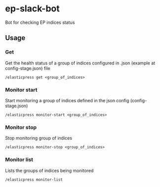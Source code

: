 # ep-slack-bot
Bot for checking EP indices status

## Usage

### Get
Get the health status of a group of indices configured in .json (example at config-stage.json) file

```
/elasticpress get <group_of_indices>
```

### Monitor start
Start monitoring a group of indices defined in the json config (config-stage.json)

```
/elasticpress monitor-start <group_of_indices>
```

### Monitor stop
Stop monitoring group of indices

```
/elasticpress monitor-stop <group_of_indices>
```

### Monitor list
Lists the groups of indices being monitored

```
/elasticpress monitor-list
```
